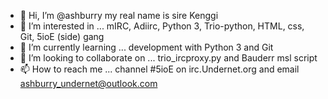 - 👋 Hi, I’m @ashburry my real name is sire Kenggi
- 👀 I’m interested in ... mIRC, Adiirc, Python 3, Trio-python, HTML, css, Git, 5ioE (side) gang
- 🌱 I’m currently learning ... development with Python 3 and Git
- 💞️ I’m looking to collaborate on ... trio_ircproxy.py and Bauderr msl script
- 📫 How to reach me ... channel #5ioE on irc.Undernet.org and email ashburry_undernet@outlook.com

<!---
ashburry-chat-irc/ashburry-chat-irc is a ✨ special ✨ repository because its `README.md` (this file) appears on your GitHub profile.
You can click the Preview link to take a look at your changes.
--->
